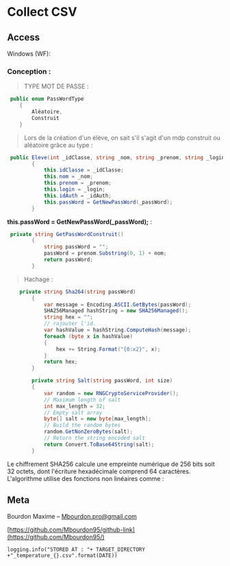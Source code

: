  # Collect CSV 

## Access

Windows (WF):

### Conception :

> TYPE MOT DE PASSE : 
```c#
 public enum PassWordType
    {
        Aléatoire,
        Construit
    }
```

> Lors de la création d'un élève, on sait s'il s'agit d'un mdp construit ou aléatoire grâce au type : 
```c#
 public Eleve(int _idClasse, string _nom, string _prenom, string _login, bool _passWord, int _idAuth)
        {
            this.idClasse = _idClasse;
            this.nom = _nom;
            this.prenom = _prenom;
            this.login = _login;
            this.idAuth = _idAuth;
            this.passWord = GetNewPassWord(_passWord);
        }
```
**this.passWord = GetNewPassWord(_passWord);** : 

```c#
 private string GetPassWordConstruit()
        {
            string passWord = "";
            passWord = prenom.Substring(0, 1) + nom;
            return passWord;
        }
```

> Hachage : 
```c#
    private string Sha264(string passWord)
        {
            var message = Encoding.ASCII.GetBytes(passWord);
            SHA256Managed hashString = new SHA256Managed();
            string hex = "";
            // rajouter l'id. 
            var hashValue = hashString.ComputeHash(message);
            foreach (byte x in hashValue)
            {
                hex += String.Format("{0:x2}", x);
            }
            return hex;
        }

        private string Salt(string passWord, int size)
        {
            var random = new RNGCryptoServiceProvider();
            // Maximum length of salt
            int max_length = 32;
            // Empty salt array
            byte[] salt = new byte[max_length];
            // Build the random bytes
            random.GetNonZeroBytes(salt);
            // Return the string encoded salt
            return Convert.ToBase64String(salt);
        }
```
Le chiffrement SHA256 calcule une empreinte numérique de 256 bits soit 32 octets, dont l'écriture hexadécimale comprend 64 caractères. L'algorithme utilise des fonctions non linéaires comme :
## Meta

Bourdon Maxime – Mbourdon.pro@gmail.com

[https://github.com/Mbourdon95/github-link](https://github.com/Mbourdon95/)
 
 
 
    logging.info("STORED AT : "+ TARGET_DIRECTORY +"_temperature_{}.csv".format(DATE))

